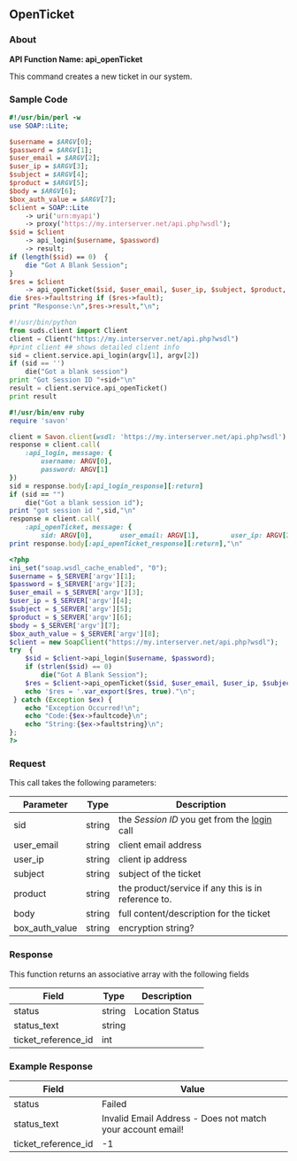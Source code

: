
## OpenTicket

### About

**API Function Name: api_openTicket**

This command creates a new ticket in our system.


### Sample Code

```perl
#!/usr/bin/perl -w
use SOAP::Lite;

$username = $ARGV[0];
$password = $ARGV[1];
$user_email = $ARGV[2];
$user_ip = $ARGV[3];
$subject = $ARGV[4];
$product = $ARGV[5];
$body = $ARGV[6];
$box_auth_value = $ARGV[7];
$client = SOAP::Lite
	-> uri('urn:myapi')
	-> proxy('https://my.interserver.net/api.php?wsdl');
$sid = $client
	-> api_login($username, $password)
	-> result;
if (length($sid) == 0)  {
	die "Got A Blank Session";
} 
$res = $client
	-> api_openTicket($sid, $user_email, $user_ip, $subject, $product, $body, $box_auth_value);
die $res->faultstring if ($res->fault);
print "Response:\n",$res->result,"\n";

```

```python
#!/usr/bin/python
from suds.client import Client
client = Client("https://my.interserver.net/api.php?wsdl")
#print client ## shows detailed client info
sid = client.service.api_login(argv[1], argv[2])
if (sid == '')
	die("Got a blank session")
print "Got Session ID "+sid+"\n"
result = client.service.api_openTicket()
print result

```

```ruby
#!/usr/bin/env ruby
require 'savon'

client = Savon.client(wsdl: 'https://my.interserver.net/api.php?wsdl')
response = client.call(
	:api_login, message: {
		username: ARGV[0],
		password: ARGV[1]
})
sid = response.body[:api_login_response][:return]
if (sid == "")
	die("Got a blank session id");
print "got session id ",sid,"\n"
response = client.call(
	:api_openTicket, message: {
		sid: ARGV[0],		user_email: ARGV[1],		user_ip: ARGV[2],		subject: ARGV[3],		product: ARGV[4],		body: ARGV[5],		box_auth_value: ARGV[6],})
print response.body[:api_openTicket_response][:return],"\n"

```

```php
<?php
ini_set("soap.wsdl_cache_enabled", "0");
$username = $_SERVER['argv'][1];
$password = $_SERVER['argv'][2];
$user_email = $_SERVER['argv'][3];
$user_ip = $_SERVER['argv'][4];
$subject = $_SERVER['argv'][5];
$product = $_SERVER['argv'][6];
$body = $_SERVER['argv'][7];
$box_auth_value = $_SERVER['argv'][8];
$client = new SoapClient("https://my.interserver.net/api.php?wsdl");
try  { 
	$sid = $client->api_login($username, $password);
	if (strlen($sid) == 0)
		die("Got A Blank Session");
	$res = $client->api_openTicket($sid, $user_email, $user_ip, $subject, $product, $body, $box_auth_value);
	echo '$res = '.var_export($res, true)."\n";
 } catch (Exception $ex) {
	echo "Exception Occurred!\n";
	echo "Code:{$ex->faultcode}\n";
	echo "String:{$ex->faultstring}\n";
}; 
?>

```



### Request

This call takes the following parameters:

Parameter|Type|Description
---------|----|-----------
sid|string|the *Session ID* you get from the [login](#login) call
user_email|string|client email address
user_ip|string|client ip address
subject|string|subject of the ticket
product|string|the product/service if any this is in reference to.
body|string|full content/description for the ticket
box_auth_value|string|encryption string?


### Response

This function returns an associative array with the following fields

Field|Type|Description
-----|----|-----------
status|string|Location Status
status_text|string|
ticket_reference_id|int|


### Example Response

<table>
	<thead>
		<tr>
			<th>Field</th>
			<th>Value</th>
		</tr>
	</thead>
	<tbody>
		<tr>
			<td>status</td>
			<td>Failed</td>
		</tr>
		<tr>
			<td>status_text</td>
			<td>Invalid Email Address - Does not match your account email!</td>
		</tr>
		<tr>
			<td>ticket_reference_id</td>
			<td>-1</td>
		</tr>
	</tbody>
</table>


